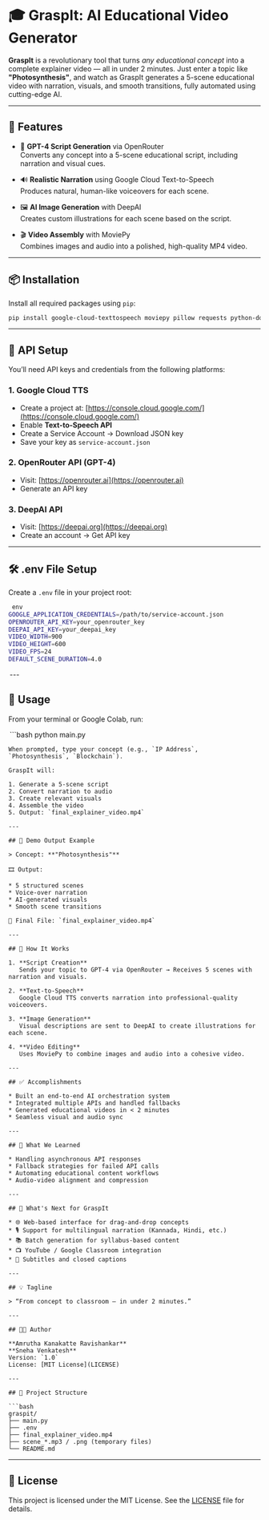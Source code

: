# 🎓 GraspIt: AI Educational Video Generator

**GraspIt** is a revolutionary tool that turns *any educational concept* into a complete explainer video — all in under 2 minutes. Just enter a topic like **"Photosynthesis"**, and watch as GraspIt generates a 5-scene educational video with narration, visuals, and smooth transitions, fully automated using cutting-edge AI.

---

## 🌟 Features

- 💬 **GPT-4 Script Generation** via OpenRouter  
  Converts any concept into a 5-scene educational script, including narration and visual cues.

- 🔊 **Realistic Narration** using Google Cloud Text-to-Speech  
  Produces natural, human-like voiceovers for each scene.

- 🖼️ **AI Image Generation** with DeepAI  
  Creates custom illustrations for each scene based on the script.

- 🎬 **Video Assembly** with MoviePy  
  Combines images and audio into a polished, high-quality MP4 video.

---

## 📦 Installation

Install all required packages using `pip`:

```bash
pip install google-cloud-texttospeech moviepy pillow requests python-dotenv
```
---

## 🔐 API Setup

You’ll need API keys and credentials from the following platforms:

### 1. Google Cloud TTS

* Create a project at: [https://console.cloud.google.com/](https://console.cloud.google.com/)
* Enable **Text-to-Speech API**
* Create a Service Account → Download JSON key
* Save your key as `service-account.json`

### 2. OpenRouter API (GPT-4)

* Visit: [https://openrouter.ai](https://openrouter.ai)
* Generate an API key

### 3. DeepAI API

* Visit: [https://deepai.org](https://deepai.org)
* Create an account → Get API key

---

## 🛠 .env File Setup

Create a `.env` file in your project root:

```bash
 ⁠env
GOOGLE_APPLICATION_CREDENTIALS=/path/to/service-account.json
OPENROUTER_API_KEY=your_openrouter_key
DEEPAI_API_KEY=your_deepai_key
VIDEO_WIDTH=900
VIDEO_HEIGHT=600
VIDEO_FPS=24
DEFAULT_SCENE_DURATION=4.0
```

⁠ ---

## 🚀 Usage

From your terminal or Google Colab, run:

 ⁠```bash
python main.py
```
When prompted, type your concept (e.g., `IP Address`, `Photosynthesis`, `Blockchain`).

GraspIt will:

1. Generate a 5-scene script
2. Convert narration to audio
3. Create relevant visuals
4. Assemble the video
5. Output: `final_explainer_video.mp4`

---

## 🧪 Demo Output Example

> Concept: **"Photosynthesis"**

🎞️ Output:

* 5 structured scenes
* Voice-over narration
* AI-generated visuals
* Smooth scene transitions

📁 Final File: `final_explainer_video.mp4`

---

## 🧠 How It Works

1. **Script Creation**
   Sends your topic to GPT-4 via OpenRouter → Receives 5 scenes with narration and visuals.

2. **Text-to-Speech**
   Google Cloud TTS converts narration into professional-quality voiceovers.

3. **Image Generation**
   Visual descriptions are sent to DeepAI to create illustrations for each scene.

4. **Video Editing**
   Uses MoviePy to combine images and audio into a cohesive video.

---

## ✅ Accomplishments

* Built an end-to-end AI orchestration system
* Integrated multiple APIs and handled fallbacks
* Generated educational videos in < 2 minutes
* Seamless visual and audio sync

---

## 🧠 What We Learned

* Handling asynchronous API responses
* Fallback strategies for failed API calls
* Automating educational content workflows
* Audio-video alignment and compression

---

## 🔮 What's Next for GraspIt

* 🌐 Web-based interface for drag-and-drop concepts
* 🎙️ Support for multilingual narration (Kannada, Hindi, etc.)
* 📚 Batch generation for syllabus-based content
* 📺 YouTube / Google Classroom integration
* 📝 Subtitles and closed captions

---

## 💡 Tagline

> “From concept to classroom — in under 2 minutes.”

---

## 🧑‍💻 Author

**Amrutha Kanakatte Ravishankar**
**Sneha Venkatesh**
Version: `1.0`
License: [MIT License](LICENSE)

---

## 📁 Project Structure

```bash
graspit/
├── main.py
├── .env
├── final_explainer_video.mp4
├── scene_*.mp3 / .png (temporary files)
└── README.md
```

---

## 📜 License

This project is licensed under the MIT License.
See the [LICENSE](LICENSE) file for details.



